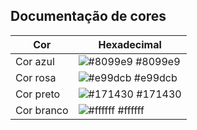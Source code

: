 ## Documentação de cores

| Cor        | Hexadecimal                                                      |
| ---------- | ---------------------------------------------------------------- |
| Cor azul   | ![#8099e9](https://via.placeholder.com/10/8099E9?text=+) #8099e9 |
| Cor rosa   | ![#e99dcb](https://via.placeholder.com/10/e99dcb?text=+) #e99dcb |
| Cor preto  | ![#171430](https://via.placeholder.com/10/171430?text=+) #171430 |
| Cor branco | ![#ffffff](https://via.placeholder.com/10/ffffff?text=+) #ffffff |
